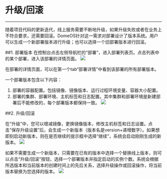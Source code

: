 # 升级/回滚
---
随着项目代码的更新迭代，线上服务需要不断地升级，如果升级失败或者在业务上不符合要求，还需要回滚。DomeOS针对这一需求对部署设计了版本系统。用户可以生成一个新部署版本进行升级；也可以选择一个旧部署版本进行回滚。

##1. 部署版本
在控制台点击左侧导航栏的“部署”，进入部署列表页。点击列表中的某个部署，进入该部署的详情页面。
![](http://881471b33d4f9.cdn.sohucs.com/q_mini/newproject6.jpg)

在部署的详情页面，可以在第一个tab“部署详情”中看到该部署的所有部署版本。

一个部署版本包含以下内容：
1. 部署的容器配置。包括镜像、镜像版本、运行过程环境变量、容器大小配置。
2. 部署的集群、部署环境、主机标签和日志配置。其中集群和部署环境是新建部署后不能修改的，每个部署版本都保持一致。
![](http://881471b33d4f9.cdn.sohucs.com/q_mini/newproject6.jpg)

##2. 升级/回滚

在“升级”中，您可以增减镜像，更换镜像版本，修改主机标签和日志设置。点击“保存升级设置”后，会生成一个新版本（版本名是version+递增数字）。如果想即刻启动新版本，则在是否继续的提示框中选择“继续”，系统会启动刚刚生成的新版本。
![](http://881471b33d4f9.cdn.sohucs.com/q_mini/newproject6.jpg)

如果不需要生成一个新版本，只需要在已有的版本中选择一个替换线上版本，则可以点击“升级/回滚”按钮，选择一个部署版本并指定启动的实例个数。系统会根据所选版本和当前版本的创建时间上的先后关系，选择升级操作或回滚操作，将当前版本替换为您选择的版本。
![](http://881471b33d4f9.cdn.sohucs.com/q_mini/newproject6.jpg)

